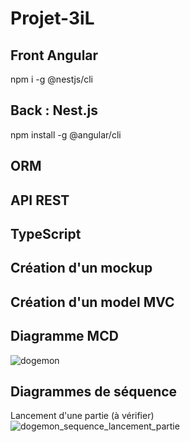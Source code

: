 # Projet-3iL
## Front Angular 

npm i -g @nestjs/cli

## Back :  Nest.js 

npm install -g @angular/cli

## ORM 
## API REST
## TypeScript

## Création d'un mockup

## Création d'un model MVC

## Diagramme MCD
![dogemon](https://user-images.githubusercontent.com/101574941/166457072-7df4762a-9953-4da4-9248-2305bccec948.jpg)

## Diagrammes de séquence
Lancement d'une partie (à vérifier)
![dogemon_sequence_lancement_partie](https://user-images.githubusercontent.com/101574941/166682508-efd7ec0c-734f-482d-8776-60fdf56dfc11.png)
